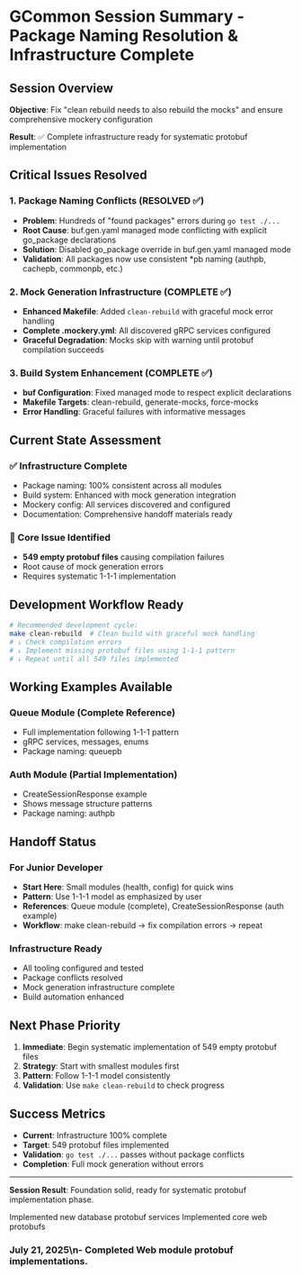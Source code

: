 <!-- file: SESSION_SUMMARY.md -->
<!-- version: 1.0.0 -->
<!-- guid: f9e8d7c6-b5a4-3921-8c0d-1e2f3a4b5c6d -->

# GCommon Session Summary - Package Naming Resolution & Infrastructure Complete

## Session Overview

**Objective**: Fix "clean rebuild needs to also rebuild the mocks" and ensure comprehensive mockery configuration

**Result**: ✅ Complete infrastructure ready for systematic protobuf implementation

## Critical Issues Resolved

### 1. Package Naming Conflicts (RESOLVED ✅)
- **Problem**: Hundreds of "found packages" errors during `go test ./...`
- **Root Cause**: buf.gen.yaml managed mode conflicting with explicit go_package declarations
- **Solution**: Disabled go_package override in buf.gen.yaml managed mode
- **Validation**: All packages now use consistent *pb naming (authpb, cachepb, commonpb, etc.)

### 2. Mock Generation Infrastructure (COMPLETE ✅)
- **Enhanced Makefile**: Added `clean-rebuild` with graceful mock error handling
- **Complete .mockery.yml**: All discovered gRPC services configured
- **Graceful Degradation**: Mocks skip with warning until protobuf compilation succeeds

### 3. Build System Enhancement (COMPLETE ✅)
- **buf Configuration**: Fixed managed mode to respect explicit declarations
- **Makefile Targets**: clean-rebuild, generate-mocks, force-mocks
- **Error Handling**: Graceful failures with informative messages

## Current State Assessment

### ✅ Infrastructure Complete
- Package naming: 100% consistent across all modules
- Build system: Enhanced with mock generation integration
- Mockery config: All services discovered and configured
- Documentation: Comprehensive handoff materials ready

### 🎯 Core Issue Identified
- **549 empty protobuf files** causing compilation failures
- Root cause of mock generation errors
- Requires systematic 1-1-1 implementation

## Development Workflow Ready

```bash
# Recommended development cycle:
make clean-rebuild  # Clean build with graceful mock handling
# ↓ Check compilation errors
# ↓ Implement missing protobuf files using 1-1-1 pattern
# ↓ Repeat until all 549 files implemented
```

## Working Examples Available

### Queue Module (Complete Reference)
- Full implementation following 1-1-1 pattern
- gRPC services, messages, enums
- Package naming: queuepb

### Auth Module (Partial Implementation)
- CreateSessionResponse example
- Shows message structure patterns
- Package naming: authpb

## Handoff Status

### For Junior Developer
- **Start Here**: Small modules (health, config) for quick wins
- **Pattern**: Use 1-1-1 model as emphasized by user
- **References**: Queue module (complete), CreateSessionResponse (auth example)
- **Workflow**: make clean-rebuild → fix compilation errors → repeat

### Infrastructure Ready
- All tooling configured and tested
- Package conflicts resolved
- Mock generation infrastructure complete
- Build automation enhanced

## Next Phase Priority

1. **Immediate**: Begin systematic implementation of 549 empty protobuf files
2. **Strategy**: Start with smallest modules first
3. **Pattern**: Follow 1-1-1 model consistently
4. **Validation**: Use `make clean-rebuild` to check progress

## Success Metrics

- **Current**: Infrastructure 100% complete
- **Target**: 549 protobuf files implemented
- **Validation**: `go test ./...` passes without package conflicts
- **Completion**: Full mock generation without errors

---

**Session Result**: Foundation solid, ready for systematic protobuf implementation phase.

Implemented new database protobuf services
Implemented core web protobufs
### July 21, 2025\n- Completed Web module protobuf implementations.